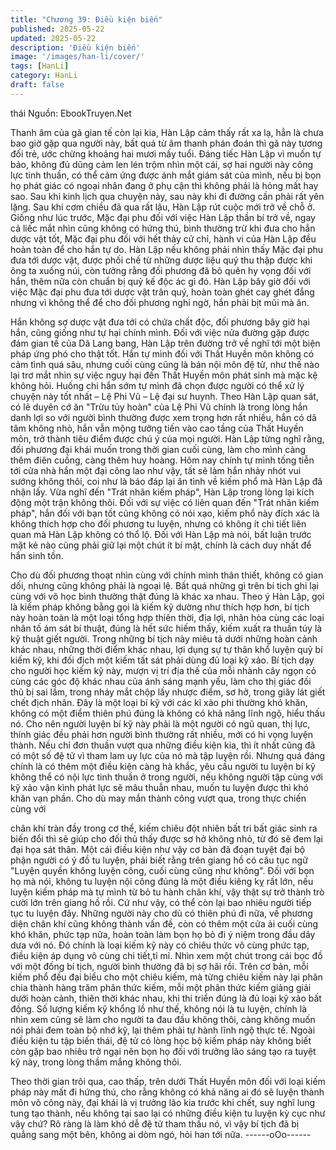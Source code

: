 ```yaml
---
title: "Chương 39: Điều kiện biến"
published: 2025-05-22
updated: 2025-05-22
description: 'Điều kiện biến'
image: '/images/han-li/cover/'
tags: [HanLi]
category: HanLi
draft: false
---
```


thái
Nguồn: EbookTruyen.Net

Thanh âm của gã gian tế còn lại kia, Hàn Lập cảm thấy rất xa lạ,
hẳn là chưa bao giờ gặp qua người này, bất quá từ âm thanh
phán đoán thì gã này tương đối trẻ, ước chừng khoảng hai mươi
mấy tuổi.
Đáng tiếc Hàn Lập vì muốn tự bảo, không đủ dũng cảm len lén
trộm nhìn một cái, sợ hai người này công lực tinh thuần, có thể
cảm ứng được ánh mắt giám sát của mình, nếu bị bọn họ phát
giác có ngoại nhân đang ở phụ cận thì không phải là hỏng mất
hay sao.
Sau khi kinh lịch qua chuyện này, sau này khi đi đường cần phải
rất yên lặng.
Sau khi cơm chiều đã qua rất lâu, Hàn Lập rút cuộc mới trở về
chỗ ở.
Giống như lúc trước, Mặc đại phu đối với việc Hàn Lập thần bí trở
về, ngay cả liếc mắt nhìn cũng không có hứng thú, bình thường
trừ khi đưa cho hắn dược vật tốt, Mặc đại phu đối với hết thảy cử
chỉ, hành vi của Hàn Lập đều hoàn toàn để cho hắn tự do.
Hàn Lập nếu không phải nhìn thấy Mặc đại phu đưa tới dược vật,
được phối chế từ những dược liệu quý thu thập được khi ông ta
xuống núi, còn tưởng rằng đối phương đã bỏ quên hy vọng đối
với hắn, thêm nữa còn chuẩn bị quỷ kế độc ác gì đó.
Hàn Lập bây giờ đối với việc Mặc đại phu đưa tới dược vật trân
quý, hoàn toàn ghét cay ghét đắng nhưng vì không thể để cho đối
phương nghi ngờ, hắn phải bịt mũi mà ăn.

Hắn không sợ dược vật đưa tới có chứa chất độc, đối phương
bây giờ hại hắn, cũng giống như tự hại chính mình.
Đối với việc nửa đường gặp được đám gian tế của Dã Lang bang,
Hàn Lập trên đường trở về nghĩ tới một biện pháp ứng phó cho
thật tốt.
Hắn tự mình đối với Thất Huyền môn không có cảm tình quá sâu,
nhưng cuối cùng cũng là bán nội môn đệ tử, như thế nào lại trơ
mắt nhìn sự việc nguy hại đến Thất Huyền môn phát sinh mà mặc
kệ không hỏi.
Huống chi hắn sớm tự mình đã chọn được người có thể xử lý
chuyện này tốt nhất – Lệ Phi Vũ – Lệ đại sư huynh.
Theo Hàn Lập quan sát, có lẽ duyên cớ ăn "Trừu tủy hoàn" của
Lệ Phi Vũ chính là trong lòng hắn danh lợi so với người bình
thường được xem trọng hơn rất nhiều, hắn có dã tâm không nhỏ,
hắn vẫn mộng tưởng tiến vào cao tầng của Thất Huyền môn, trở
thành tiêu điểm được chú ý của mọi người.
Hàn Lập từng nghĩ rằng, đối phương đại khái muốn trong thời
gian cuối cùng, làm cho mình càng thêm điên cuồng, càng thêm
huy hoàng.
Hôm nay chính tự mình tống tiễn tới cửa nhà hắn một đại công
lao như vậy, tất sẽ làm hắn nhảy nhót vui sướng không thôi, coi
như là báo đáp lại ân tình về kiếm phổ mà Hàn Lập đã nhận lấy.
Vừa nghĩ đến "Trát nhãn kiếm pháp", Hàn Lập trong lòng lại kích
động một trận không thôi.
Đối với sự việc có liên quan đến "Trát nhãn kiếm pháp", hắn đối
với bạn tốt cũng không có nói xạo, kiếm phổ này đích xác là
không thích hợp cho đối phương tu luyện, nhưng có không ít chi
tiết liên quan mà Hàn Lập không có thổ lộ.
Đối với Hàn Lập mà nói, bất luận trước mặt kẻ nào cũng phải giữ
lại một chút ít bí mật, chính là cách duy nhất để hắn sinh tồn.

Cho dù đối phương thoạt nhìn cùng với chính mình thân thiết,
không có gian dối, nhưng cũng không phải là ngoại lệ.
Bất quá những gì trên bí tịch ghi lại cùng với võ học bình thường
thật đúng là khác xa nhau.
Theo ý Hàn Lập, gọi là kiếm pháp không bằng gọi là kiếm kỹ
dường như thích hợp hơn, bí tịch này hoàn toàn là một loại tổng
hợp thiên thời, địa lợi, nhân hòa cùng các loại nhân tố ám sát bí
thuật, đúng là hết sức hiếm thấy, kiếm xuất ra thuần túy là kỹ
thuật giết người.
Trong những bí tịch này miêu tả dưới những hoàn cảnh khác
nhau, những thời điểm khác nhau, lợi dụng sự tự thân khổ luyện
quỷ bí kiếm kỹ, khi đối địch một kiếm tất sát phải dùng đủ loại kỹ
xảo.
Bí tịch dạy cho người học kiếm kỹ này, mượn vị trí địa thế của mỗi
nhành cây ngọn cỏ cùng các góc độ khác nhau của ánh sáng
mạnh yếu, làm cho thị giác đối thủ bị sai lầm, trong nháy mắt chộp
lấy nhược điểm, sơ hở, trong giây lát giết chết địch nhân.
Đây là một loại bí kỹ với các kĩ xảo phi thường khó khăn, không
có một điểm thiên phú đúng là không có khả năng lĩnh ngộ, hiểu
thấu nó.
Cho nên người luyện bí kỹ này phải là một người có ngũ quan, thị
lực, thính giác đều phải hơn người bình thường rất nhiều, mới có
hi vọng luyện thành.
Nếu chỉ đơn thuần vượt qua những điều kiện kia, thì ít nhất cũng
đã có một số đệ tử vì tham lam uy lực của nó mà tập luyện rồi.
Nhưng quá đáng chính là có thêm một điều kiện càng hà khắc,
yêu cầu người tu luyện bí kỹ không thể có nội lực tinh thuần ở
trong người, nếu không người tập cùng với kỹ xảo vận kình phát
lực sẽ mâu thuẫn nhau, muốn tu luyện được thì khó khăn vạn
phần.
Cho dù may mắn thành công vượt qua, trong thực chiến cùng với

chân khí tràn đầy trong cơ thể, kiếm chiêu đột nhiên bất tri bất
giác sinh ra biến đổi thì sẽ giúp cho đối thủ thấy được sơ hở
không nhỏ, từ đó sẽ đem lại đại họa sát thân.
Một cái điều kiện như vậy cơ bản đã đoạn tuyệt đại bộ phận
người có ý đồ tu luyện, phải biết rằng trên giang hồ có câu tục
ngữ "Luyện quyền không luyện công, cuối cùng cũng như không".
Đối với bọn họ mà nói, không tu luyện nội công đúng là một điều
kiêng kỵ rất lớn, nếu luyện kiếm pháp mà tự mình từ bỏ tu hành
chân khí, vậy thật sự trở thành trò cười lớn trên giang hồ rồi.
Cứ như vậy, có thể còn lại bao nhiêu người tiếp tục tu luyện đây.
Những người này cho dù có thiên phú đi nữa, về phương diện
chân khí cũng không thành vấn đề, còn có thêm một cửa ải cuối
cùng khó khăn, phức tạp nữa, hoàn toàn làm bọn họ bỏ đi ý niệm
trong đầu dây dưa với nó.
Đó chính là loại kiếm kỹ này có chiêu thức vô cùng phức tạp, điều
kiện áp dụng vô cùng chi tiết,tỉ mỉ.
Nhìn xem một chút trong cái bọc đồ với một đống bí tịch, người
bình thường đã bị sợ hãi rồi.
Trên cơ bản, mỗi kiếm phổ đều đại biểu cho một chiêu kiếm, mà
từng chiêu kiếm này lại phân chia thành hàng trăm phân thức
kiếm, mỗi một phân thức kiếm giảng giải dưới hoàn cảnh, thiên
thời khác nhau, khi thi triển đúng là đủ loại kỹ xảo bất đồng.
Số lượng kiếm kỹ khổng lồ như thế, không nói là tu luyện, chính
là nhìn xem cũng sẽ làm cho người ta đau đầu không thôi, càng
không muốn nói phải đem toàn bộ nhớ kỹ, lại thêm phải tự hành
lĩnh ngộ thực tế.
Ngoài điều kiện tu tập biến thái, đệ tử có lòng học bộ kiếm pháp
này không biết còn gặp bao nhiêu trở ngại nên bọn họ đối với
trưởng lão sáng tạo ra tuyệt kỹ này, trong lòng thầm mắng không
thôi.

Theo thời gian trôi qua, cao thấp, trên dưới Thất Huyền môn đối
với loại kiếm pháp này mất đi hứng thú, cho rằng không có khả
năng ai đó sẽ luyện thành môn võ công này, đại khái là vị trưởng
lão kia trước khi chết, suy nghĩ lung tung tạo thành, nếu không tại
sao lại có những điều kiện tu luyện kỳ cục như vậy chứ? Rõ ràng
là làm khó dễ đệ tử tham thấu nó, vì vậy bí tịch đã bị quẳng sang
một bên, không ai dòm ngó, hỏi han tới nữa.
------oOo------

